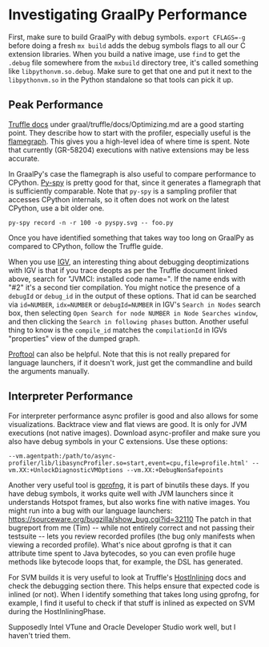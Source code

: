 # Investigating GraalPy Performance

First, make sure to build GraalPy with debug symbols.
`export CFLAGS=-g` before doing a fresh `mx build` adds the debug symbols flags to all our C extension libraries.
When you build a native image, use `find` to get the `.debug` file somewhere from the `mxbuild` directory tree, it's called something like `libpythonvm.so.debug`.
Make sure to get that one and put it next to the `libpythonvm.so` in the Python standalone so that tools can pick it up.

## Peak Performance

[Truffle docs](https://www.graalvm.org/graalvm-as-a-platform/language-implementation-framework/Optimizing/) under graal/truffle/docs/Optimizing.md are a good starting point.
They describe how to start with the profiler, especially useful is the [flamegraph](https://www.graalvm.org/graalvm-as-a-platform/language-implementation-framework/Profiling/#creating-a-flame-graph-from-cpu-sampler).
This gives you a high-level idea of where time is spent.
Note that currently (GR-58204) executions with native extensions may be less accurate.

In GraalPy's case the flamegraph is also useful to compare performance to CPython.
[Py-spy](https://pypi.org/project/py-spy/) is pretty good for that, since it generates a flamegraph that is sufficiently comparable.
Note that `py-spy` is a sampling profiler that accesses CPython internals, so it often does not work on the latest CPython, use a bit older one.

```
py-spy record -n -r 100 -o pyspy.svg -- foo.py
```

Once you have identified something that takes way too long on GraalPy as compared to CPython, follow the Truffle guide.

When you use [IGV](https://www.graalvm.org/tools/igv/), an interesting thing about debugging deoptimizations with IGV is that if you trace deopts as per the Truffle document linked above, search for "JVMCI: installed code name=".
If the name ends with "#2" it's a second tier compilation.
You might notice the presence of a `debugId` or `debug_id` in the output of these options.
That id can be searched via `id=NUMBER`, `idx=NUMBER` or `debugId=NUMBER` in IGV's `Search in Nodes` search box, then selecting `Open Search for node NUMBER in Node Searches window`, and then clicking the `Search in following phases` button.
Another useful thing to know is the `compile_id` matches the `compilationId` in IGVs "properties" view of the dumped graph.

[Proftool](https://github.com/graalvm/mx/blob/master/README-proftool.md) can also be helpful.
Note that this is not really prepared for language launchers, if it doesn't work, just get the commandline and build the arguments manually.

## Interpreter Performance

For interpreter performance async profiler is good and also allows for some visualizations.
Backtrace view and flat views are good.
It is only for JVM executions (not native images).
Download async-profiler and make sure you also have debug symbols in your C extensions.
Use these options:

```
--vm.agentpath:/path/to/async-profiler/lib/libasyncProfiler.so=start,event=cpu,file=profile.html' --vm.XX:+UnlockDiagnosticVMOptions --vm.XX:+DebugNonSafepoints
```

Another very useful tool is [gprofng](https://blogs.oracle.com/linux/post/gprofng-the-next-generation-gnu-profiling-tool), it is part of binutils these days.
If you have debug symbols, it works quite well with JVM launchers since it understands Hotspot frames, but also works fine with native images.
You might run into a bug with our language launchers: https://sourceware.org/bugzilla/show_bug.cgi?id=32110 The patch in that bugreport from me (Tim) -- while not entirely correct and not passing their testsuite -- lets you review recorded profiles (the bug only manifests when viewing a recorded profile).
What's nice about gprofng is that it can attribute time spent to Java bytecodes, so you can even profile huge methods like bytecode loops that, for example, the DSL has generated.

For SVM builds it is very useful to look at Truffle's [HostInlining](https://www.graalvm.org/graalvm-as-a-platform/language-implementation-framework/HostOptimization/) docs and check the debugging section there.
This helps ensure that expected code is inlined (or not).
When I identify something that takes long using gprofng, for example, I find it useful to check if that stuff is inlined as expected on SVM during the HostInliningPhase.

Supposedly Intel VTune and Oracle Developer Studio work well, but I haven't tried them.
